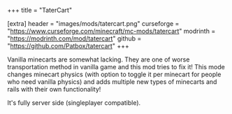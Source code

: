 +++
title = "TaterCart"

[extra]
header = "images/mods/tatercart.png"
curseforge = "https://www.curseforge.com/minecraft/mc-mods/tatercart"
modrinth = "https://modrinth.com/mod/tatercart"
github = "https://github.com/Patbox/tatercart"
+++

Vanilla minecarts are somewhat lacking. They are one of worse transportation method in vanilla game 
and this mod tries to fix it! This mode changes minecart physics 
(with option to toggle it per minecart for people who need vanilla physics) and adds multiple new types of minecarts and rails
with their own functionality!

It's fully server side (singleplayer compatible).